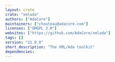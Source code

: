 ```yaml
---
layout: crate
crate: "xmlada"
authors: ["AdaCore"]
maintainers: ["chouteau@adacore.com"]
licenses: ["GMGPL 3.0"]
websites: ["https://github.com/AdaCore/xmlada"]
tags: []
version: "21.0.0"
short_description: "The XML/Ada toolkit"
dependencies: 
---
```



